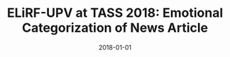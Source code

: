 ---
title: "ELiRF-UPV at TASS 2018: Emotional Categorization of News Article"
collection: publications
venue: "CEUR"
date: 2018-01-01
citation: 'José Ángel González Barba; Lluis Felip Hurtado Oliver; Ferran Pla Santamaría. ELiRF-UPV at TASS 2018: Emotional Categorization of News Article. "TASS 2018 Workshop on Semantic Analysis at SEPLN". pp. 103 - 109. CEUR'
---